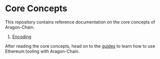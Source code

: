 <!--
order: false
parent:
  order: 4
-->

# Core Concepts

This repository contains reference documentation on the core concepts of Aragon-Chain.

1. [Encoding](./encoding.md)

After reading the core concepts, head on to the [guides](../guides/README.md) to learn how to use Ethereum tooling with Aragon-Chain.
